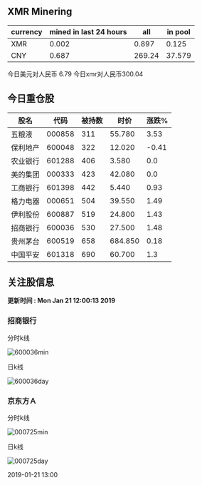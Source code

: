 ## XMR Minering

|currency|mined in last 24 hours|all|in pool|
|---|---|---|---|
|XMR|0.002|0.897|0.125|
|CNY|0.687|269.24|37.579|

今日美元对人民币 6.79	今日xmr对人民币300.04


## 今日重仓股 

|股名|代码|被持数|时价|涨跌%|
|---|---|---|---|---|
|五粮液|000858|311|55.780|3.53|
|保利地产|600048|322|12.020|-0.41|
|农业银行|601288|406|3.580|0.0|
|美的集团|000333|423|42.080|0.0|
|工商银行|601398|442|5.440|0.93|
|格力电器|000651|504|39.550|1.49|
|伊利股份|600887|519|24.800|1.43|
|招商银行|600036|530|27.500|1.48|
|贵州茅台|600519|658|684.850|0.18|
|中国平安|601318|690|60.700|1.3|

## 关注股信息
**更新时间 : Mon Jan 21 12:00:13 2019**
### 招商银行 
分时k线

![600036min](http://image.sinajs.cn/newchart/min/n/sh600036.gif)

日k线

![600036day](http://image.sinajs.cn/newchart/daily/n/sh600036.gif)

### 京东方Ａ 
分时k线

![000725min](http://image.sinajs.cn/newchart/min/n/sz000725.gif)

日k线

![000725day](http://image.sinajs.cn/newchart/daily/n/sz000725.gif)

2019-01-21 13:00